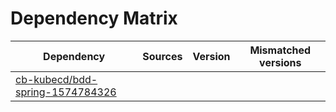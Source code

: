 # Dependency Matrix

Dependency | Sources | Version | Mismatched versions
---------- | ------- | ------- | -------------------
[cb-kubecd/bdd-spring-1574784326](https://github.com/cb-kubecd/bdd-spring-1574784326.git) |  | []() | 
